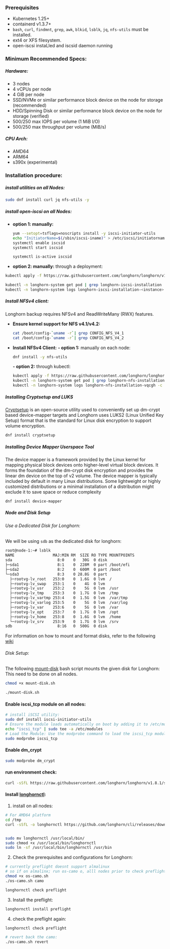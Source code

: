 ### Prerequisites
- Kubernetes 1.25+
- containerd v1.3.7+
- `bash`, `curl`, `findmnt`, `grep`, `awk`, `blkid`, `lsblk`, `jq`, `nfs-utils` must be installed.
- ext4 or XFS filesystem.
- open-iscsi instaLled and iscsid daemon running

### Minimum Recommended Specs:
##### Hardware:
- 3 nodes
- 4 vCPUs per node
- 4 GiB per node
- SSD/NVMe or similar performance block device on the node for storage (recommended)
- HDD/Spinning Disk or similar performance block device on the node for storage (verified)
- 500/250 max IOPS per volume (1 MiB I/O)
- 500/250 max throughput per volume (MiB/s)
##### CPU Arch:
- AMD64
- ARM64
- s390x (experimental)

### Installation procedure:

##### install utilities on all Nodes:

```bash
sudo dnf install curl jq nfs-utils -y
```

##### install open-iscsi on all Nodes:
- **option 1: manually:**
    ```bash
    yum --setopt=tsflags=noscripts install -y iscsi-initiator-utils
    echo "InitiatorName=$(/sbin/iscsi-iname)" > /etc/iscsi/initiatorname.iscsi
    systemctl enable iscsid
    systemctl start iscsid

    systemctl is-active iscsid
    ```
- **option 2: manually:**
through a deployment:
```bash
kubectl apply -f https://raw.githubusercontent.com/longhorn/longhorn/v1.8.1/deploy/prerequisite/longhorn-iscsi-installation.yaml

kubectl -n longhorn-system get pod | grep longhorn-iscsi-installation
kubectl -n longhorn-system logs longhorn-iscsi-installation-<instance> -c iscsi-installation
```


##### Install NFSv4 client:
Longhorn backup requires NFSv4 and ReadWriteMany (RWX) features.

- **Ensure kernel support for NFS v4.1/v4.2:**
  ```bash
  cat /boot/config-`uname -r`| grep CONFIG_NFS_V4_1
  cat /boot/config-`uname -r`| grep CONFIG_NFS_V4_2
  ```

- **Install NFSv4 Client:**
  **- option 1:** manually on each node:
  ```bash
  dnf install -y nfs-utils
  ```
  **- option 2:** through kubectl:
  ```bash
  kubectl apply -f https://raw.githubusercontent.com/longhorn/longhorn/v1.8.1/deploy/prerequisite/longhorn-nfs-installation.yaml
  kubectl -n longhorn-system get pod | grep longhorn-nfs-installation
  kubectl -n longhorn-system logs longhorn-nfs-installation-vqcgh -c nfs-installation
  ```

##### Installing Cryptsetup and LUKS

[Cryptsetup](https://gitlab.com/cryptsetup/cryptsetup) is an open-source utility used to conveniently set up dm-crypt based device-mapper targets and Longhorn uses LUKS2 (Linux Unified Key Setup) format that is the standard for Linux disk encryption to support volume encryption.
```bash
dnf install cryptsetup
```

##### Installing Device Mapper Userspace Tool
The device mapper is a framework provided by the Linux kernel for mapping physical block devices onto higher-level virtual block devices. It forms the foundation of the dm-crypt disk encryption and provides the linear dm device on the top of v2 volume. The device mapper is typically included by default in many Linux distributions. Some lightweight or highly customized distributions or a minimal installation of a distribution might exclude it to save space or reduce complexity

```bash
dnf install device-mapper
```

##### Node and Disk Setup

###### Use a Dedicated Disk for Longhorn:

We will be using `sdb` as the dedicated disk for longhorn:
```bash
root@node-1:~# lsblk
NAME                 MAJ:MIN RM  SIZE RO TYPE MOUNTPOINTS
sda                    8:0    0   30G  0 disk
├─sda1                 8:1    0  228M  0 part /boot/efi
├─sda2                 8:2    0  600M  0 part /boot
└─sda3                 8:3    0 28.8G  0 part
  ├─rootvg-lv_root   253:0    0  1.6G  0 lvm  /
  ├─rootvg-lv_swap   253:1    0    4G  0 lvm
  ├─rootvg-lv_usr    253:2    0    5G  0 lvm  /usr
  ├─rootvg-lv_tmp    253:3    0  1.7G  0 lvm  /tmp
  ├─rootvg-lv_vartmp 253:4    0  1.5G  0 lvm  /var/tmp
  ├─rootvg-lv_varlog 253:5    0    5G  0 lvm  /var/log
  ├─rootvg-lv_var    253:6    0    5G  0 lvm  /var
  ├─rootvg-lv_opt    253:7    0  1.7G  0 lvm  /opt
  ├─rootvg-lv_home   253:8    0  1.6G  0 lvm  /home
  └─rootvg-lv_srv    253:9    0  1.7G  0 lvm  /srv
sdb                    8:16   0  500G  0 disk
```

For information on how to mount and format disks, refer to the following [wiki](../troubleshooting/README.md)

###### Disk Setup:

The following [mount-disk](./mount-disk.sh) bash script mounts the given disk for Longhorn:
This need to be done on all nodes.
```bash
chmod +x mount-disk.sh

./mount-disk.sh
```
#### Enable iscsi_tcp module on all nodes:

```bash
# install iSCSI utility:
sudo dnf install iscsi-initiator-utils
# Ensure the module loads automatically on boot by adding it to /etc/modules
echo "iscsi_tcp" | sudo tee -a /etc/modules
# Load the Module: Use the modprobe command to load the iscsi_tcp module:
sudo modprobe iscsi_tcp
```
#### Enable dm_crypt
```bash
sudo modprobe dm_crypt
```

#### run environment check:
```bash
curl -sSfL https://raw.githubusercontent.com/longhorn/longhorn/v1.8.1/scripts/environment_check.sh | bash
```


#### Install [longhornctl](https://longhorn.io/docs/1.8.1/advanced-resources/longhornctl/):

1. install on all nodes:
```bash
# For AMD64 platform
cd /tmp
curl -sSfL -o longhornctl https://github.com/longhorn/cli/releases/download/v1.8.1/longhornctl-linux-amd64


sudo mv longhornctl /usr/local/bin/
sudo chmod +x /usr/local/bin/longhornctl
sudo ln -sf /usr/local/bin/longhornctl /usr/bin
```

2. Check the prerequisites and configurations for Longhorn:
```bash
# currently preflight doesnt support almalinux
# so if on almalinx; run os-camo o, alll nodes prior to check preflight
chmod +x os-camo.sh
./os-camo.sh camo

longhornctl check preflight
```

3. Install the preflight:
```bash
longhornctl install preflight
```

4. check the preflight again:
```bash
longhornctl check preflight

# revert back the camo:
./os-camo.sh revert
```





